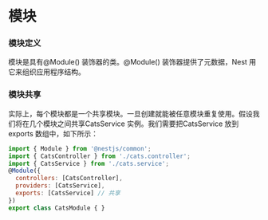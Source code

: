 # 模块
### 模块定义

模块是具有@Module() 装饰器的类。@Module() 装饰器提供了元数据，Nest 用它来组织应用程序结构。

### 模块共享

实际上，每个模块都是一个共享模块。一旦创建就能被任意模块重复使用。假设我们将在几个模块之间共享CatsService 实例。我们需要把CatsService 放到exports 数组中，如下所示：

```javascript
import { Module } from '@nestjs/common';
import { CatsController } from './cats.controller';
import { CatsService } from './cats.service';
@Module({
  controllers: [CatsController],
  providers: [CatsService],
  exports: [CatsService] // 共享
})
export class CatsModule { }
```
